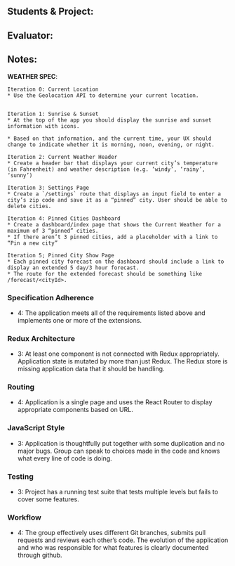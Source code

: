 ## Students & Project:
## Evaluator:
## Notes:


**WEATHER SPEC**:

```
Iteration 0: Current Location
* Use the Geolocation API to determine your current location.


Iteration 1: Sunrise & Sunset
* At the top of the app you should display the sunrise and sunset information with icons.

* Based on that information, and the current time, your UX should change to indicate whether it is morning, noon, evening, or night.

Iteration 2: Current Weather Header
* Create a header bar that displays your current city’s temperature (in Fahrenheit) and weather description (e.g. ‘windy’, ‘rainy’, ‘sunny’)

Iteration 3: Settings Page
* Create a `/settings` route that displays an input field to enter a city’s zip code and save it as a “pinned” city. User should be able to delete cities.  

Iteration 4: Pinned Cities Dashboard
* Create a dashboard/index page that shows the Current Weather for a maximum of 3 “pinned” cities.
* If there aren’t 3 pinned cities, add a placeholder with a link to “Pin a new city”

Iteration 5; Pinned City Show Page
* Each pinned city forecast on the dashboard should include a link to display an extended 5 day/3 hour forecast.
* The route for the extended forecast should be something like /forecast/<cityId>.
```

### Specification Adherence  

* 4: The application meets all of the requirements listed above and implements one or more of the extensions.

### Redux Architecture

* 3: At least one component is not connected with Redux appropriately. Application state is mutated by more than just Redux. The Redux store is missing application data that it should be handling.

### Routing

* 4: Application is a single page and uses the React Router to display appropriate components based on URL.


### JavaScript Style

* 3: Application is thoughtfully put together with some duplication and no major bugs. Group can speak to choices made in the code and knows what every line of code is doing.


### Testing

* 3: Project has a running test suite that tests multiple levels but fails to cover some features.

### Workflow

* 4: The group effectively uses different Git branches, submits pull requests and reviews each other’s code. The evolution of the application and who was responsible for what features is clearly documented through github.
